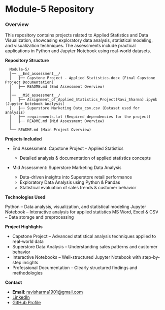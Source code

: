 # Module-5 Repository

### Overview    
This repository contains projects related to Applied Statistics and Data Visualization, showcasing exploratory data analysis, statistical modeling, and visualization techniques. The assessments include practical applications in Python and Jupyter Notebook using real-world datasets.

__Repository Structure__

      
      Module-5/
      │── __End_assessment__/
      │   ├── Capstone Project - Applied Statistics.docx (Final Capstone Project Documentation)
      │   ├── README.md (End Assessment Overview)
      │
      │── __Mid_assessment__/
      │   ├── Assignment_of_Applied_Statistics_Project(Ravi_Sharma).ipynb (Jupyter Notebook Analysis)
      │   ├── Superstore Marketing Data_csv.csv (Dataset used for analysis)
      │   ├── requirements.txt (Required dependencies for the project)
      │   ├── README.md (Mid Assessment Overview)
      │
      └── README.md (Main Project Overview)
      
__Projects Included__

- End Assessment: Capstone Project - Applied Statistics
   - Detailed analysis & documentation of applied statistics concepts

- Mid Assessment: Superstore Marketing Data Analysis
  - Data-driven insights into Superstore retail performance
  - Exploratory Data Analysis using Python & Pandas
  - Statistical evaluation of sales trends & customer behavior

__Technologies Used__

Python – Data analysis, visualization, and statistical modeling
Jupyter Notebook – Interactive analysis for applied statistics
MS Word, Excel & CSV – Data storage and preprocessing

__Project Highlights__
- Capstone Project – Advanced statistical analysis techniques applied to real-world data
- Superstore Data Analysis – Understanding sales patterns and customer behavior
- Interactive Notebooks – Well-structured Jupyter Notebook with step-by-step insights
- Professional Documentation – Clearly structured findings and methodologies

__Contact__
* **Email**: [ravisharma1901@gmail.com](mailto:ravisharma1901@gmail.com)
* [LinkedIn](https://www.linkedin.com/in/ravi-sharma-ab8ba17a/)  
* [GitHub Profile](https://github.com/RaviSharma1901)
